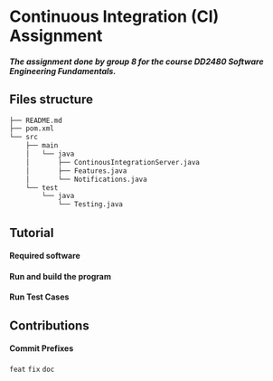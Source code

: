 # Continuous Integration (CI) Assignment

##### The assignment done by group 8 for the course DD2480 Software Engineering Fundamentals.

## Files structure
```bash
├── README.md
├── pom.xml
└── src
    ├── main
    │   └── java
    │       ├── ContinousIntegrationServer.java
    │       ├── Features.java
    │       └── Notifications.java
    └── test
        └── java
            └── Testing.java
```
## Tutorial

#### Required software

#### Run and build the program

#### Run Test Cases

## Contributions

#### Commit Prefixes
`feat`
`fix`
`doc`
